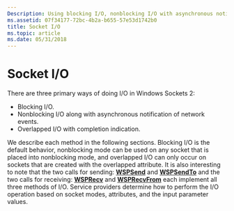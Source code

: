 ```yaml
---
Description: Using blocking I/O, nonblocking I/O with asynchronous notification of network events, and overlapped I/O with completion indication in Windows Sockets 2 (Winsock).
ms.assetid: 07f34177-72bc-4b2a-b655-57e53d1742b0
title: Socket I/O
ms.topic: article
ms.date: 05/31/2018
---
```


# Socket I/O

There are three primary ways of doing I/O in Windows Sockets 2:

-   Blocking I/O.
-   Nonblocking I/O along with asynchronous notification of network events.
-   Overlapped I/O with completion indication.

We describe each method in the following sections. Blocking I/O is the default behavior, nonblocking mode can be used on any socket that is placed into nonblocking mode, and overlapped I/O can only occur on sockets that are created with the overlapped attribute. It is also interesting to note that the two calls for sending: [**WSPSend**](https://msdn.microsoft.com/library/ms742292(v=VS.85).aspx) and [**WSPSendTo**](https://msdn.microsoft.com/library/ms742291(v=VS.85).aspx) and the two calls for receiving: [**WSPRecv**](https://msdn.microsoft.com/library/ms742288(v=VS.85).aspx) and [**WSPRecvFrom**](https://msdn.microsoft.com/library/ms742287(v=VS.85).aspx) each implement all three methods of I/O. Service providers determine how to perform the I/O operation based on socket modes, attributes, and the input parameter values.

 

 



